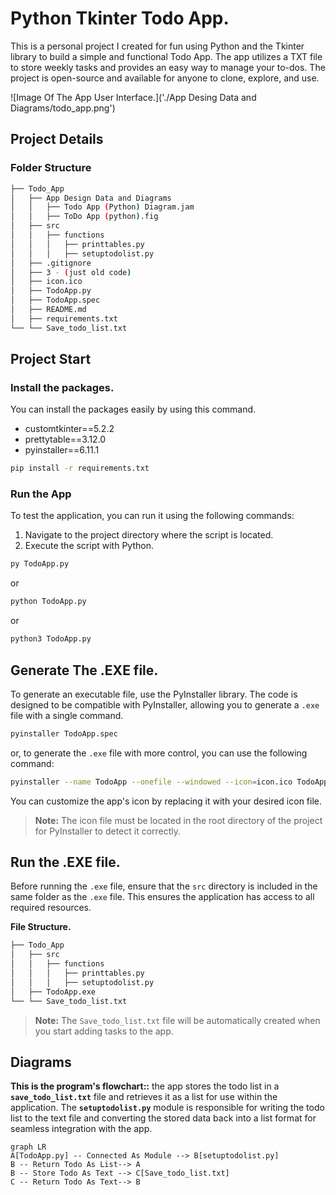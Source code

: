 # Python Tkinter Todo App.

This is a personal project I created for fun using Python and the Tkinter library to build a simple and functional Todo App. The app utilizes a TXT file to store weekly tasks and provides an easy way to manage your to-dos. The project is open-source and available for anyone to clone, explore, and use.

![Image Of The App User Interface.]('./App Desing Data and Diagrams/todo_app.png')

## Project Details

### Folder Structure
```bash
├── Todo_App
│   ├── App Design Data and Diagrams
│	│   ├── Todo App (Python) Diagram.jam
│	│   ├── ToDo App (python).fig
│   ├── src
│	│   ├── functions
│	│	│   ├── printtables.py
│	│	│   ├── setuptodolist.py
│   ├── .gitignore
│   ├── 3 - (just old code)
│   ├── icon.ico
│   ├── TodoApp.py
│   ├── TodoApp.spec
│   ├── README.md
│   ├── requirements.txt
└── └── Save_todo_list.txt
```

## Project Start

### Install the packages.

You can install the packages easily by using this command.

 - customtkinter==5.2.2
 - prettytable==3.12.0
 - pyinstaller==6.11.1

```bash
pip install -r requirements.txt
```

### Run the App
To test the application, you can run it using the following commands:

 1. Navigate to the project directory where the script is located.
 2. Execute the script with Python.

```bash
py TodoApp.py
```
or
```bash
python TodoApp.py
```
or
```bash
python3 TodoApp.py
```

## Generate The .EXE file.

To generate an executable file, use the PyInstaller library. The code is designed to be compatible with PyInstaller, allowing you to generate a `.exe` file with a single command.

```bash
pyinstaller TodoApp.spec
```
or, to generate the `.exe` file with more control, you can use the following command:
```bash
pyinstaller --name TodoApp --onefile --windowed --icon=icon.ico TodoApp.py
```
You can customize the app's icon by replacing it with your desired icon file.
> **Note:** The icon file must be located in the root directory of the project for PyInstaller to detect it correctly.

## Run the .EXE file.

Before running the `.exe` file, ensure that the `src` directory is included in the same folder as the `.exe` file. This ensures the application has access to all required resources.

**File Structure.**
```bash
├── Todo_App
│   ├── src
│	│   ├── functions
│	│	│   ├── printtables.py
│	│	│   ├── setuptodolist.py
│   ├── TodoApp.exe
└── └── Save_todo_list.txt
```
>**Note:** The `Save_todo_list.txt` file will be automatically created when you start adding tasks to the app.


## Diagrams

**This is the program's flowchart::**
the app stores the todo list in a **`save_todo_list.txt`** file and retrieves it as a list for use within the application. The **`setuptodolist.py`** module is responsible for writing the todo list to the text file and converting the stored data back into a list format for seamless integration with the app.

```mermaid
graph LR
A[TodoApp.py] -- Connected As Module --> B[setuptodolist.py]
B -- Return Todo As List--> A
B -- Store Todo As Text --> C[Save_todo_list.txt]
C -- Return Todo As Text--> B
```